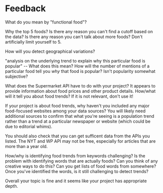 # Feedback

What do you mean by "functional food"?

Why the top 5 foods? Is there any reason you can't find a cutoff based on the
data? Is there any reason you can't talk about more foods? Don't artificially
limit yourself to 5.

How will you detect geographical variations?

"analysis on the underlying trend to explain why this particular food is
popular" -- What does this mean? How will the number of mentions of a
particular food tell you _why_ that food is popular? Isn't popularity somewhat
subjective?

What does the Supermarket API have to do with your project? It appears to
provide information about food prices and other product details. How/what will
it tell you about food trends? If it is not relevant, don't use it!

If your project is about food trends, why haven't you included any major
food-focused websites among your data sources? You will likely need additional
sources to confirm that what you're seeing is a population trend rather than a
trend at a particular newspaper or website (which could be due to editorial
whims).

You should also check that you can get sufficent data from the APIs you listed.
The NYT and WP API may not be free, especially for articles that are more than
a year old.

How/why is identifying food trends from keywords challenging? Is the problem
with identifying words that are actually foods? Can you think of any creative
ways to do this? Can you get lists of food words from somewhere? Once you've
identified the words, is it still challenging to detect trends?

Overall your topic is fine and it seems like your project has appropriate depth.
